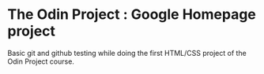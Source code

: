# The Odin Project : Google Homepage project

Basic git and github testing while doing the first HTML/CSS project of the Odin Project course.